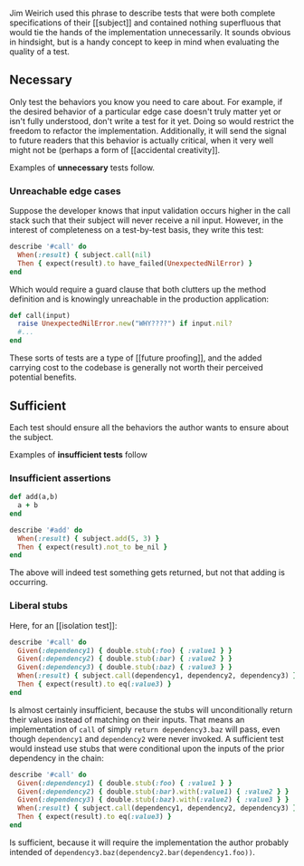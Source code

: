 Jim Weirich used this phrase to describe tests that were both complete specifications of their [[subject]] and contained nothing superfluous that would tie the hands of the implementation unnecessarily. It sounds obvious in hindsight, but is a handy concept to keep in mind when evaluating the quality of a test.

## Necessary

Only test the behaviors you know you need to care about. For example, if the desired behavior of a particular edge case doesn't truly matter yet or isn't fully understood, don't write a test for it yet. Doing so would restrict the freedom to refactor the implementation. Additionally, it will send the signal to future readers that this behavior is actually critical, when it very well might not be (perhaps a form of [[accidental creativity]].

Examples of **unnecessary** tests follow.

### Unreachable edge cases

Suppose the developer knows that input validation occurs higher in the call stack such that their subject will never receive a nil input. However, in the interest of completeness on a test-by-test basis, they write this test:

``` ruby
describe '#call' do  
  When(:result) { subject.call(nil)
  Then { expect(result).to have_failed(UnexpectedNilError) }
end
```

Which would require a guard clause that both clutters up the method definition and is knowingly unreachable in the production application:

``` ruby
def call(input)
  raise UnexpectedNilError.new("WHY????") if input.nil?
  #...
end
```

These sorts of tests are a type of [[future proofing]], and the added carrying cost to the codebase is generally not worth their perceived potential benefits.

## Sufficient

Each test should ensure all the behaviors the author wants to ensure about the subject. 

Examples of **insufficient tests** follow

### Insufficient assertions

``` ruby
def add(a,b)
  a + b
end

describe '#add' do
  When(:result) { subject.add(5, 3) }
  Then { expect(result).not_to be_nil }
end
```

The above will indeed test something gets returned, but not that adding is occurring.

### Liberal stubs

Here, for an [[isolation test]]:

``` ruby
describe '#call' do
  Given(:dependency1) { double.stub(:foo) { :value1 } }
  Given(:dependency2) { double.stub(:bar) { :value2 } }
  Given(:dependency3) { double.stub(:baz) { :value3 } }
  When(:result) { subject.call(dependency1, dependency2, dependency3) }
  Then { expect(result).to eq(:value3) }
end
```

Is almost certainly insufficient, because the stubs will unconditionally return their values instead of matching on their inputs. That means an implementation of `call` of simply `return dependency3.baz` will pass, even though `dependency1` and `dependency2` were never invoked. A sufficient test would instead use stubs that were conditional upon the inputs of the prior dependency in the chain:

``` ruby
describe '#call' do
  Given(:dependency1) { double.stub(:foo) { :value1 } }
  Given(:dependency2) { double.stub(:bar).with(:value1) { :value2 } }
  Given(:dependency3) { double.stub(:baz).with(:value2) { :value3 } }
  When(:result) { subject.call(dependency1, dependency2, dependency3) }
  Then { expect(result).to eq(:value3) }
end
```

Is sufficient, because it will require the implementation the author probably intended of `dependency3.baz(dependency2.bar(dependency1.foo))`.